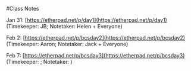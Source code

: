 
#Class Notes

Jan 31: [https://etherpad.net/p/day1](https://etherpad.net/p/day1) (Timekeeper: JB; Notetaker: Helen + Everyone)

Feb 2: [https://etherpad.net/p/bcsday2](https://etherpad.net/p/bcsday2) (Timekeeper: Aaron; Notetaker: Jack + Everyone)

Feb 7: [https://etherpad.net/p/bcsday3](https://etherpad.net/p/bcsday3) (Timekeeper: ; Notetaker: )
